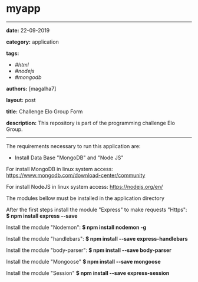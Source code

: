 # myapp
---
**date:** 22-09-2019

**category:** application

**tags:**
  - *#html*
  - *#nodejs*
  - *#mongodb*

**authors:** [magalha7]

**layout:** post

**title:** Challenge Elo Group Form

**description:**  This repository is part of the programming challenge Elo Group.

---


The requirements necessary to run this application are:
- Install Data Base "MongoDB" and "Node JS"

For install MongoDB in linux system access:
https://www.mongodb.com/download-center/community

For install NodeJS in linux system access:
https://nodejs.org/en/

The modules bellow must be installed in the application directory

After the first steps install the module "Express" to make requests "Https": 
**$ npm install express --save**

Install the module "Nodemon":
**$ npm install nodemon -g** 

Install the module "handlebars":
**$ npm install --save express-handlebars**

Install the module "body-parser":
**$ npm install --save body-parser**

Install the module "Mongoose"
**$ npm install --save mongoose**

Install the module "Session"
**$ npm install --save express-session**